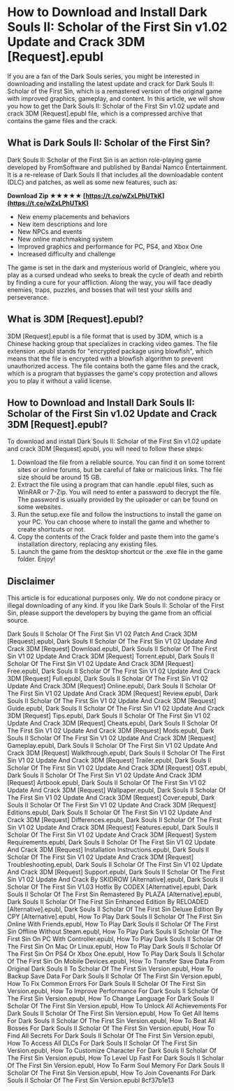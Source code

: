 
 
# How to Download and Install Dark Souls II: Scholar of the First Sin v1.02 Update and Crack 3DM [Request].epubl
 
If you are a fan of the Dark Souls series, you might be interested in downloading and installing the latest update and crack for Dark Souls II: Scholar of the First Sin, which is a remastered version of the original game with improved graphics, gameplay, and content. In this article, we will show you how to get the Dark Souls II: Scholar of the First Sin v1.02 update and crack 3DM [Request].epubl file, which is a compressed archive that contains the game files and the crack.
 
## What is Dark Souls II: Scholar of the First Sin?
 
Dark Souls II: Scholar of the First Sin is an action role-playing game developed by FromSoftware and published by Bandai Namco Entertainment. It is a re-release of Dark Souls II that includes all the downloadable content (DLC) and patches, as well as some new features, such as:
 
**Download Zip ★★★★★ [https://t.co/wZxLPhUTkK](https://t.co/wZxLPhUTkK)**


 
- New enemy placements and behaviors
- New item descriptions and lore
- New NPCs and events
- New online matchmaking system
- Improved graphics and performance for PC, PS4, and Xbox One
- Increased difficulty and challenge

The game is set in the dark and mysterious world of Drangleic, where you play as a cursed undead who seeks to break the cycle of death and rebirth by finding a cure for your affliction. Along the way, you will face deadly enemies, traps, puzzles, and bosses that will test your skills and perseverance.
 
## What is 3DM [Request].epubl?
 
3DM [Request].epubl is a file format that is used by 3DM, which is a Chinese hacking group that specializes in cracking video games. The file extension .epubl stands for "encrypted package using blowfish", which means that the file is encrypted with a blowfish algorithm to prevent unauthorized access. The file contains both the game files and the crack, which is a program that bypasses the game's copy protection and allows you to play it without a valid license.
 
## How to Download and Install Dark Souls II: Scholar of the First Sin v1.02 Update and Crack 3DM [Request].epubl?
 
To download and install Dark Souls II: Scholar of the First Sin v1.02 update and crack 3DM [Request].epubl, you will need to follow these steps:

1. Download the file from a reliable source. You can find it on some torrent sites or online forums, but be careful of fake or malicious links. The file size should be around 15 GB.
2. Extract the file using a program that can handle .epubl files, such as WinRAR or 7-Zip. You will need to enter a password to decrypt the file. The password is usually provided by the uploader or can be found on some websites.
3. Run the setup.exe file and follow the instructions to install the game on your PC. You can choose where to install the game and whether to create shortcuts or not.
4. Copy the contents of the Crack folder and paste them into the game's installation directory, replacing any existing files.
5. Launch the game from the desktop shortcut or the .exe file in the game folder. Enjoy!

## Disclaimer
 
This article is for educational purposes only. We do not condone piracy or illegal downloading of any kind. If you like Dark Souls II: Scholar of the First Sin, please support the developers by buying the game from an official source.
 
Dark Souls II Scholar Of The First Sin V1 02 Patch And Crack 3DM [Request].epubl,  Dark Souls II Scholar Of The First Sin V1 02 Update And Crack 3DM [Request] Download.epubl,  Dark Souls II Scholar Of The First Sin V1 02 Update And Crack 3DM [Request] Torrent.epubl,  Dark Souls II Scholar Of The First Sin V1 02 Update And Crack 3DM [Request] Free.epubl,  Dark Souls II Scholar Of The First Sin V1 02 Update And Crack 3DM [Request] Full.epubl,  Dark Souls II Scholar Of The First Sin V1 02 Update And Crack 3DM [Request] Online.epubl,  Dark Souls II Scholar Of The First Sin V1 02 Update And Crack 3DM [Request] Review.epubl,  Dark Souls II Scholar Of The First Sin V1 02 Update And Crack 3DM [Request] Guide.epubl,  Dark Souls II Scholar Of The First Sin V1 02 Update And Crack 3DM [Request] Tips.epubl,  Dark Souls II Scholar Of The First Sin V1 02 Update And Crack 3DM [Request] Cheats.epubl,  Dark Souls II Scholar Of The First Sin V1 02 Update And Crack 3DM [Request] Mods.epubl,  Dark Souls II Scholar Of The First Sin V1 02 Update And Crack 3DM [Request] Gameplay.epubl,  Dark Souls II Scholar Of The First Sin V1 02 Update And Crack 3DM [Request] Walkthrough.epubl,  Dark Souls II Scholar Of The First Sin V1 02 Update And Crack 3DM [Request] Trailer.epubl,  Dark Souls II Scholar Of The First Sin V1 02 Update And Crack 3DM [Request] OST.epubl,  Dark Souls II Scholar Of The First Sin V1 02 Update And Crack 3DM [Request] Artbook.epubl,  Dark Souls II Scholar Of The First Sin V1 02 Update And Crack 3DM [Request] Wallpaper.epubl,  Dark Souls II Scholar Of The First Sin V1 02 Update And Crack 3DM [Request] Cover.epubl,  Dark Souls II Scholar Of The First Sin V1 02 Update And Crack 3DM [Request] Editions.epubl,  Dark Souls II Scholar Of The First Sin V1 02 Update And Crack 3DM [Request] Differences.epubl,  Dark Souls II Scholar Of The First Sin V1 02 Update And Crack 3DM [Request] Features.epubl,  Dark Souls II Scholar Of The First Sin V1 02 Update And Crack 3DM [Request] System Requirements.epubl,  Dark Souls II Scholar Of The First Sin V1 02 Update And Crack 3DM [Request] Installation Instructions.epubl,  Dark Souls II Scholar Of The First Sin V1 02 Update And Crack 3DM [Request] Troubleshooting.epubl,  Dark Souls II Scholar Of The First Sin V1 02 Update And Crack 3DM [Request] Support.epubl,  Dark Souls II Scholar Of The First Sin V1 02 Update And Crack By SKIDROW [Alternative].epubl,  Dark Souls II Scholar Of The First Sin V1.03 Hotfix By CODEX [Alternative].epubl,  Dark Souls II Scholar Of The First Sin Remastered By PLAZA [Alternative].epubl,  Dark Souls II Scholar Of The First Sin Enhanced Edition By RELOADED [Alternative].epubl,  Dark Souls II Scholar Of The First Sin Deluxe Edition By CPY [Alternative].epubl,  How To Play Dark Souls II Scholar Of The First Sin Online With Friends.epubl,  How To Play Dark Souls II Scholar Of The First Sin Offline Without Steam.epubl,  How To Play Dark Souls II Scholar Of The First Sin On PC With Controller.epubl,  How To Play Dark Souls II Scholar Of The First Sin On Mac Or Linux.epubl,  How To Play Dark Souls II Scholar Of The First Sin On PS4 Or Xbox One.epubl,  How To Play Dark Souls II Scholar Of The First Sin On Mobile Devices.epubl,  How To Transfer Save Data From Original Dark Souls II To Scholar Of The First Sin Version.epubl,  How To Backup Save Data For Dark Souls II Scholar Of The First Sin Version.epubl,  How To Fix Common Errors For Dark Souls II Scholar Of The First Sin Version.epubl,  How To Improve Performance For Dark Souls II Scholar Of The First Sin Version.epubl,  How To Change Language For Dark Souls II Scholar Of The First Sin Version.epubl,  How To Unlock All Achievements For Dark Souls II Scholar Of The First Sin Version.epubl,  How To Get All Items For Dark Souls II Scholar Of The First Sin Version.epubl,  How To Beat All Bosses For Dark Souls II Scholar Of The First Sin Version.epubl,  How To Find All Secrets For Dark Souls II Scholar Of The First Sin Version.epubl,  How To Access All DLCs For Dark Souls II Scholar Of The First Sin Version.epubl,  How To Customize Character For Dark Souls II Scholar Of The First Sin Version.epubl,  How To Level Up Fast For Dark Souls II Scholar Of The First Sin Version.epubl,  How To Farm Soul Memory For Dark Souls II Scholar Of The First Sin Version.epubl,  How To Join Covenants For Dark Souls II Scholar Of The First Sin Version.epubl
 8cf37b1e13
 
